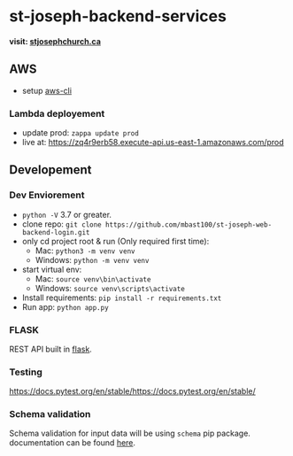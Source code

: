 # st-joseph-backend-services
#### visit: [stjosephchurch.ca](https://www.stjosephchurch.ca)

## AWS

- setup [aws-cli](https://docs.aws.amazon.com/cli/latest/userguide/install-macos.html)
### Lambda deployement
- update prod: `zappa update prod`
- live at: https://zq4r9erb58.execute-api.us-east-1.amazonaws.com/prod

## Developement

### Dev Enviorement
- `python -V` 3.7 or greater.
- clone repo: `git clone https://github.com/mbast100/st-joseph-web-backend-login.git`
- only cd project root & run (Only required first time):
    - Mac: `python3 -m venv venv`
    - Windows: `python -m venv venv`
- start virtual env:
    - Mac: `source venv\bin\activate`
    - Windows: `source venv\scripts\activate`
- Install requirements: `pip install -r requirements.txt`
- Run app: `python app.py`

### FLASK

REST API built in [flask](https://flask.palletsprojects.com/en/1.1.x/).

### Testing
https://docs.pytest.org/en/stable/https://docs.pytest.org/en/stable/

### Schema validation
Schema validation for input data will be using `schema` pip package.
documentation can be found [here](https://github.com/keleshev/schema).

